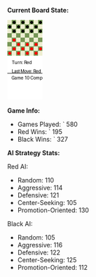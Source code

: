 
**Current Board State:**  
<!-- START_GIF -->
![Checkers Game](./checkers_game.gif)
<!-- END_GIF -->

**Game Info:**  
- Games Played: `<!-- GAMES_PLAYED --> 580
- Red Wins: `<!-- RED_WINS --> 195
- Black Wins: `<!-- BLACK_WINS --> 327

<!-- AI_STATS -->
**AI Strategy Stats:**

Red AI:
- Random: 110
- Aggressive: 114
- Defensive: 121
- Center-Seeking: 105
- Promotion-Oriented: 130

Black AI:
- Random: 105
- Aggressive: 116
- Defensive: 122
- Center-Seeking: 125
- Promotion-Oriented: 112
